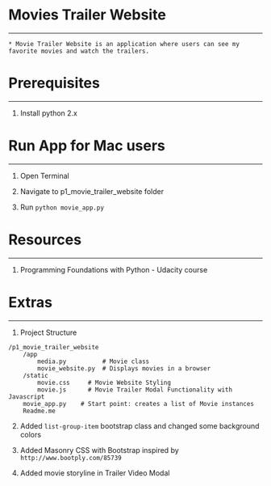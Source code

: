 # Movies Trailer Website
------------------------

    * Movie Trailer Website is an application where users can see my favorite movies and watch the trailers.


# Prerequisites
---------------
1. Install python 2.x


# Run App for Mac users
----------------
1. Open Terminal

2. Navigate to p1_movie_trailer_website folder

3. Run `python movie_app.py`


# Resources
----------
1. Programming Foundations with Python - Udacity course

# Extras
----------
1. Project Structure
```
/p1_movie_trailer_website
    /app
        media.py          # Movie class
        movie_website.py  # Displays movies in a browser
    /static
        movie.css     # Movie Website Styling
        movie.js      # Movie Trailer Modal Functionality with Javascript
    movie_app.py    # Start point: creates a list of Movie instances
    Readme.me
```

2. Added `list-group-item` bootstrap class and changed some background colors

3. Added Masonry CSS with Bootstrap inspired by
  `http://www.bootply.com/85739`

4. Added movie storyline in Trailer Video Modal


